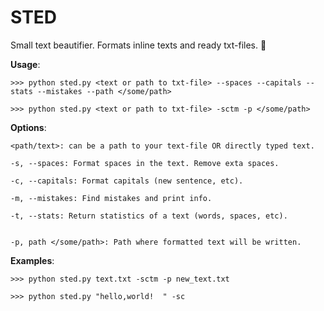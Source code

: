 # **STED**

Small text beautifier. Formats inline texts and ready txt-files. :snake:

**Usage**:

```Terminal
>>> python sted.py <text or path to txt-file> --spaces --capitals --stats --mistakes --path </some/path>

>>> python sted.py <text or path to txt-file> -sctm -p </some/path>
```

**Options**:

```Terminal
<path/text>: can be a path to your text-file OR directly typed text.

-s, --spaces: Format spaces in the text. Remove exta spaces.

-c, --capitals: Format capitals (new sentence, etc).

-m, --mistakes: Find mistakes and print info.

-t, --stats: Return statistics of a text (words, spaces, etc).


-p, path </some/path>: Path where formatted text will be written.
```

**Examples**:

```Terminal
>>> python sted.py text.txt -sctm -p new_text.txt

>>> python sted.py "hello,world!  " -sc
```
